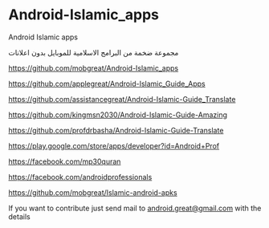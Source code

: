 # Android-Islamic_apps
Android Islamic apps



مجموعة ضخمة من البرامج الاسلامية للموبايل
بدون اعلانات

https://github.com/mobgreat/Android-Islamic_apps

https://github.com/applegreat/Android-Islamic_Guide_Apps

https://github.com/assistancegreat/Android-Islamic-Guide_Translate

https://github.com/kingmsn2030/Android-Islamic-Guide-Amazing

https://github.com/profdrbasha/Android-Islamic-Guide-Translate

https://play.google.com/store/apps/developer?id=Android+Prof

https://facebook.com/mp30quran

https://facebook.com/androidprofessionals

https://github.com/mobgreat/Islamic-android-apks


If you want to contribute just send mail to android.great@gmail.com with the details
